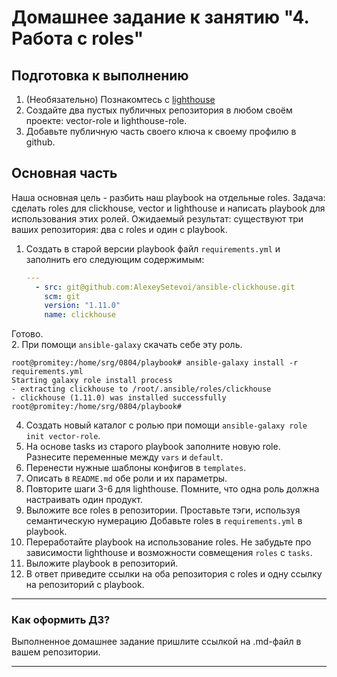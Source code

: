 # Домашнее задание к занятию "4. Работа с roles"

## Подготовка к выполнению
1. (Необязательно) Познакомтесь с [lighthouse](https://youtu.be/ymlrNlaHzIY?t=929)
2. Создайте два пустых публичных репозитория в любом своём проекте: vector-role и lighthouse-role.
3. Добавьте публичную часть своего ключа к своему профилю в github.

## Основная часть

Наша основная цель - разбить наш playbook на отдельные roles. Задача: сделать roles для clickhouse, vector и lighthouse и написать playbook для использования этих ролей. Ожидаемый результат: существуют три ваших репозитория: два с roles и один с playbook.

1. Создать в старой версии playbook файл `requirements.yml` и заполнить его следующим содержимым:

   ```yaml
   ---
     - src: git@github.com:AlexeySetevoi/ansible-clickhouse.git
       scm: git
       version: "1.11.0"
       name: clickhouse 
   ```
Готово.</br>
2. При помощи `ansible-galaxy` скачать себе эту роль.
```
root@promitey:/home/srg/0804/playbook# ansible-galaxy install -r requirements.yml
Starting galaxy role install process
- extracting clickhouse to /root/.ansible/roles/clickhouse
- clickhouse (1.11.0) was installed successfully
root@promitey:/home/srg/0804/playbook#

```

4. Создать новый каталог с ролью при помощи `ansible-galaxy role init vector-role`.
5. На основе tasks из старого playbook заполните новую role. Разнесите переменные между `vars` и `default`. 
6. Перенести нужные шаблоны конфигов в `templates`.
7. Описать в `README.md` обе роли и их параметры.
8. Повторите шаги 3-6 для lighthouse. Помните, что одна роль должна настраивать один продукт.
9. Выложите все roles в репозитории. Проставьте тэги, используя семантическую нумерацию Добавьте roles в `requirements.yml` в playbook.
10. Переработайте playbook на использование roles. Не забудьте про зависимости lighthouse и возможности совмещения `roles` с `tasks`.
11. Выложите playbook в репозиторий.
12. В ответ приведите ссылки на оба репозитория с roles и одну ссылку на репозиторий с playbook.

---

### Как оформить ДЗ?

Выполненное домашнее задание пришлите ссылкой на .md-файл в вашем репозитории.

---
